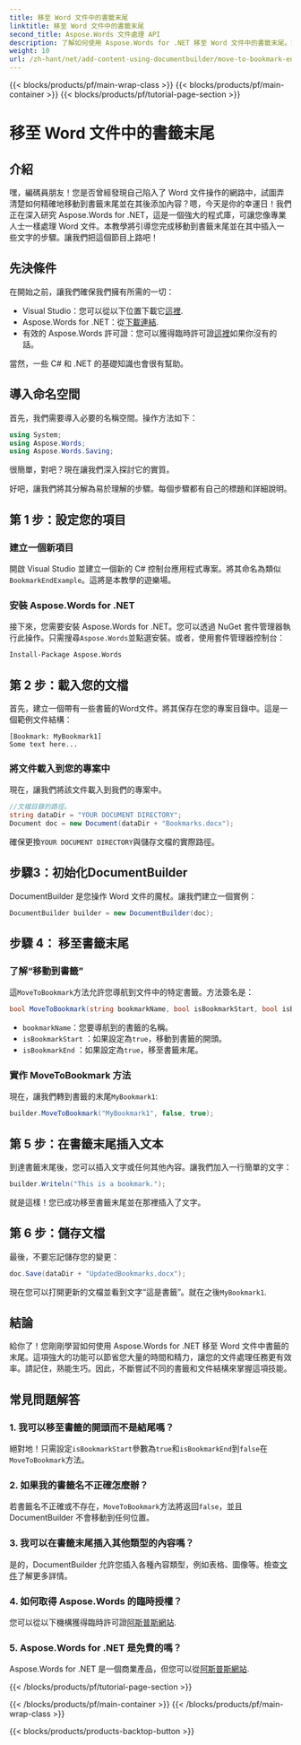 ```yaml
---
title: 移至 Word 文件中的書籤末尾
linktitle: 移至 Word 文件中的書籤末尾
second_title: Aspose.Words 文件處理 API
description: 了解如何使用 Aspose.Words for .NET 移至 Word 文件中的書籤末尾。請按照我們詳細的逐步指南進行精確的文件操作。
weight: 10
url: /zh-hant/net/add-content-using-documentbuilder/move-to-bookmark-end/
---
```


{{< blocks/products/pf/main-wrap-class >}}
{{< blocks/products/pf/main-container >}}
{{< blocks/products/pf/tutorial-page-section >}}

# 移至 Word 文件中的書籤末尾

## 介紹

嘿，編碼員朋友！您是否曾經發現自己陷入了 Word 文件操作的網路中，試圖弄清楚如何精確地移動到書籤末尾並在其後添加內容？嗯，今天是你的幸運日！我們正在深入研究 Aspose.Words for .NET，這是一個強大的程式庫，可讓您像專業人士一樣處理 Word 文件。本教學將引導您完成移動到書籤末尾並在其中插入一些文字的步驟。讓我們把這個節目上路吧！

## 先決條件

在開始之前，讓我們確保我們擁有所需的一切：

-  Visual Studio：您可以從以下位置下載它[這裡](https://visualstudio.microsoft.com/).
- Aspose.Words for .NET：從[下載連結](https://releases.aspose.com/words/net/).
- 有效的 Aspose.Words 許可證：您可以獲得臨時許可證[這裡](https://purchase.aspose.com/temporary-license/)如果你沒有的話。

當然，一些 C# 和 .NET 的基礎知識也會很有幫助。

## 導入命名空間

首先，我們需要導入必要的名稱空間。操作方法如下：

```csharp
using System;
using Aspose.Words;
using Aspose.Words.Saving;
```

很簡單，對吧？現在讓我們深入探討它的實質。

好吧，讓我們將其分解為易於理解的步驟。每個步驟都有自己的標題和詳細說明。

## 第 1 步：設定您的項目

### 建立一個新項目

開啟 Visual Studio 並建立一個新的 C# 控制台應用程式專案。將其命名為類似`BookmarkEndExample`。這將是本教學的遊樂場。

### 安裝 Aspose.Words for .NET

接下來，您需要安裝 Aspose.Words for .NET。您可以透過 NuGet 套件管理器執行此操作。只需搜尋`Aspose.Words`並點選安裝。或者，使用套件管理器控制台：

```bash
Install-Package Aspose.Words
```

## 第 2 步：載入您的文檔

首先，建立一個帶有一些書籤的Word文件。將其保存在您的專案目錄中。這是一個範例文件結構：

```plaintext
[Bookmark: MyBookmark1]
Some text here...
```

### 將文件載入到您的專案中

現在，讓我們將該文件載入到我們的專案中。

```csharp
//文檔目錄的路徑。
string dataDir = "YOUR DOCUMENT DIRECTORY";
Document doc = new Document(dataDir + "Bookmarks.docx");
```

確保更換`YOUR DOCUMENT DIRECTORY`與儲存文檔的實際路徑。

## 步驟3：初始化DocumentBuilder

DocumentBuilder 是您操作 Word 文件的魔杖。讓我們建立一個實例：

```csharp
DocumentBuilder builder = new DocumentBuilder(doc);
```

## 步驟 4： 移至書籤末尾

### 了解“移動到書籤”

這`MoveToBookmark`方法允許您導航到文件中的特定書籤。方法簽名是：

```csharp
bool MoveToBookmark(string bookmarkName, bool isBookmarkStart, bool isBookmarkEnd);
```

- `bookmarkName`：您要導航到的書籤的名稱。
- `isBookmarkStart` ：如果設定為`true`，移動到書籤的開頭。
- `isBookmarkEnd` ：如果設定為`true`，移至書籤末尾。

### 實作 MoveToBookmark 方法

現在，讓我們轉到書籤的末尾`MyBookmark1`:

```csharp
builder.MoveToBookmark("MyBookmark1", false, true);
```

## 第 5 步：在書籤末尾插入文本


到達書籤末尾後，您可以插入文字或任何其他內容。讓我們加入一行簡單的文字：

```csharp
builder.Writeln("This is a bookmark.");
```

就是這樣！您已成功移至書籤末尾並在那裡插入了文字。

## 第 6 步：儲存文檔


最後，不要忘記儲存您的變更：

```csharp
doc.Save(dataDir + "UpdatedBookmarks.docx");
```

現在您可以打開更新的文檔並看到文字“這是書籤”。就在之後`MyBookmark1`.

## 結論

給你了！您剛剛學習如何使用 Aspose.Words for .NET 移至 Word 文件中書籤的末尾。這項強大的功能可以節省您大量的時間和精力，讓您的文件處理任務更有效率。請記住，熟能生巧。因此，不斷嘗試不同的書籤和文件結構來掌握這項技能。

## 常見問題解答

### 1. 我可以移至書籤的開頭而不是結尾嗎？

絕對地！只需設定`isBookmarkStart`參數為`true`和`isBookmarkEnd`到`false`在`MoveToBookmark`方法。

### 2. 如果我的書籤名不正確怎麼辦？

若書籤名不正確或不存在，`MoveToBookmark`方法將返回`false`，並且 DocumentBuilder 不會移動到任何位置。

### 3. 我可以在書籤末尾插入其他類型的內容嗎？

是的，DocumentBuilder 允許您插入各種內容類型，例如表格、圖像等。檢查[文件](https://reference.aspose.com/words/net/)了解更多詳情。

### 4. 如何取得 Aspose.Words 的臨時授權？

您可以從以下機構獲得臨時許可證[阿斯普斯網站](https://purchase.aspose.com/temporary-license/).

### 5. Aspose.Words for .NET 是免費的嗎？

Aspose.Words for .NET 是一個商業產品，但您可以從[阿斯普斯網站](https://releases.aspose.com/).

{{< /blocks/products/pf/tutorial-page-section >}}

{{< /blocks/products/pf/main-container >}}
{{< /blocks/products/pf/main-wrap-class >}}

{{< blocks/products/products-backtop-button >}}
